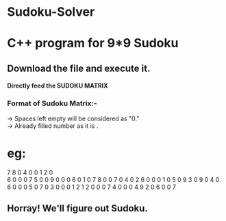 # Sudoku-Solver
# C++ program for 9*9 Sudoku   
  
## Download the file and execute it.
#### Directly feed the SUDOKU MATRIX
### Format of Sudoku Matrix:-
-> Spaces left empty will be considered as "0."  
-> Already filled number as it is .
# eg:
  7 8 0 4 0 0 1 2 0  
  6 0 0 0 7 5 0 0 9 
  0 0 0 6 0 1 0 7 8
  0 0 7 0 4 0 2 6 0 
  0 0 1 0 5 0 9 3 0 
  9 0 4 0 6 0 0 0 5 
  0 7 0 3 0 0 0 1 2 
  1 2 0 0 0 7 4 0 0 
  0 4 9 2 0 6 0 0 7     
## Horray! We'll figure out Sudoku.
